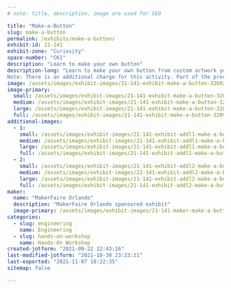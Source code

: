 ```yaml
---
# note: title, description, image are used for SEO

title: "Make-a-Button"
slug: make-a-button
permalink: /exhibits/make-a-button/
exhibit-id: 21-141
exhibit-zone: "Curiosity"
space-number: "CK1"
description: "Learn to make your own button"
description-long: "Learn to make your own button from custom artwork you create or from exiting artwork we will have.
Note: There is an additional charge for this activity. Part of the proceeds from this activity will benefit the FIRST Robotics club that is running the exhibit. "
image: /assets/images/exhibit-images/21-141-exhibit-make-a-button-32092104028-71840caa30-c-large.jpg
image-primary: 
  small: /assets/images/exhibit-images/21-141-exhibit-make-a-button-32092104028-71840caa30-c-small.jpg
  medium: /assets/images/exhibit-images/21-141-exhibit-make-a-button-32092104028-71840caa30-c-medium.jpg
  large: /assets/images/exhibit-images/21-141-exhibit-make-a-button-32092104028-71840caa30-c-large.jpg
  full: /assets/images/exhibit-images/21-141-exhibit-make-a-button-32092104028-71840caa30-c-full.jpg
additional-images: 
  - 1:
    small: /assets/images/exhibit-images/21-141-exhibit-addl1-make-a-button-32092104748-a2b32e88ed-c-small.jpg
    medium: /assets/images/exhibit-images/21-141-exhibit-addl1-make-a-button-32092104748-a2b32e88ed-c-medium.jpg
    large: /assets/images/exhibit-images/21-141-exhibit-addl1-make-a-button-32092104748-a2b32e88ed-c-large.jpg
    full: /assets/images/exhibit-images/21-141-exhibit-addl1-make-a-button-32092104748-a2b32e88ed-c-full.jpg
  - 2:
    small: /assets/images/exhibit-images/21-141-exhibit-addl2-make-a-button-49141867117-81d773b6e4-c-small.jpg
    medium: /assets/images/exhibit-images/21-141-exhibit-addl2-make-a-button-49141867117-81d773b6e4-c-medium.jpg
    large: /assets/images/exhibit-images/21-141-exhibit-addl2-make-a-button-49141867117-81d773b6e4-c-large.jpg
    full: /assets/images/exhibit-images/21-141-exhibit-addl2-make-a-button-49141867117-81d773b6e4-c-full.jpg
maker: 
  name: "MakerFaire Orlando"
  description: "MakerFaire Orlando sponsored exhibit"
  image-primary: /assets/images/exhibit-images/21-141-maker-make-a-button-download-medium.png
categories: 
  - slug: engineering
    name: Engineering
  - slug: hands-on-workshop
    name: Hands-On Workshop
created-jotform: "2021-09-22 12:43:16"
last-modified-jotform: "2021-10-30 23:23:21"
last-exported: "2021-11-07 18:22:35"
sitemap: false

---
```


